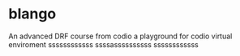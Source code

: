 # blango
An advanced DRF course from codio a playground for codio virtual enviroment
ssssssssssss
ssssassssssssss
ssssssssssss